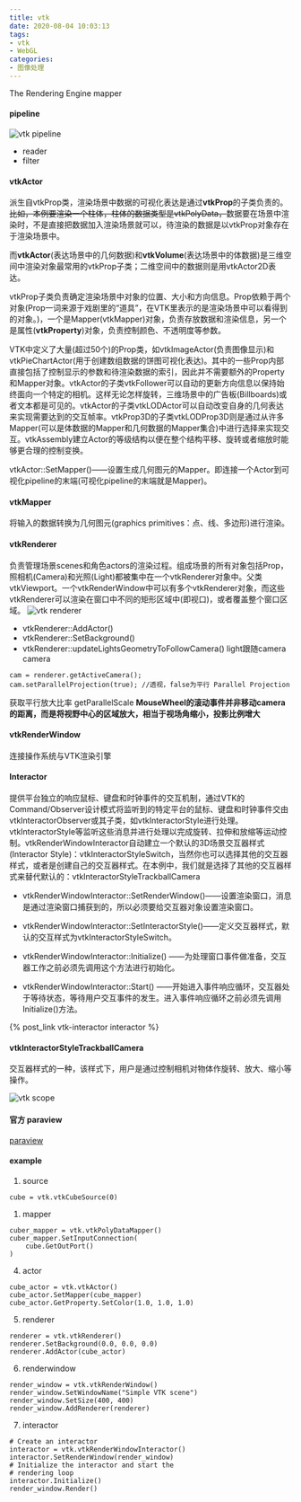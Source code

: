 ```yaml
---
title: vtk
date: 2020-08-04 10:03:13
tags:
- vtk
- WebGL
categories: 
- 图像处理
---
```

The Rendering Engine
mapper
#### pipeline
![vtk pipeline](https://tva3.sinaimg.cn/large/a60edd42gy1gvuuf066c7j20ko0aljuv.jpg)
+ reader
+ filter
#### vtkActor 
派生自vtkProp类，渲染场景中数据的可视化表达是通过<b>vtkProp</b>的子类负责的。<del>比如，本例要渲染一个柱体，柱体的数据类型是vtkPolyData，</del>数据要在场景中渲染时，不是直接把数据加入渲染场景就可以，待渲染的数据是以vtkProp对象存在于渲染场景中。

而<b>vtkActor</b>(表达场景中的几何数据)和<b>vtkVolume</b>(表达场景中的体数据)是三维空间中渲染对象最常用的vtkProp子类；二维空间中的数据则是用vtkActor2D表达。

vtkProp子类负责确定渲染场景中对象的位置、大小和方向信息。Prop依赖于两个对象(Prop一词来源于戏剧里的“道具”，在VTK里表示的是渲染场景中可以看得到的对象。)，一个是Mapper(vtkMapper)对象，负责存放数据和渲染信息，另一个是属性(<b>vtkProperty</b>)对象，负责控制颜色、不透明度等参数。

VTK中定义了大量(超过50个)的Prop类，如vtkImageActor(负责图像显示)和vtkPieChartActor(用于创建数组数据的饼图可视化表达)。其中的一些Prop内部直接包括了控制显示的参数和待渲染数据的索引，因此并不需要额外的Property和Mapper对象。vtkActor的子类vtkFollower可以自动的更新方向信息以保持始终面向一个特定的相机。这样无论怎样旋转，三维场景中的广告板(Billboards)或者文本都是可见的。vtkActor的子类vtkLODActor可以自动改变自身的几何表达来实现需要达到的交互帧率。vtkProp3D的子类vtkLODProp3D则是通过从许多Mapper(可以是体数据的Mapper和几何数据的Mapper集合)中进行选择来实现交互。vtkAssembly建立Actor的等级结构以便在整个结构平移、旋转或者缩放时能够更合理的控制变换。

vtkActor::SetMapper()——设置生成几何图元的Mapper。即连接一个Actor到可视化pipeline的末端(可视化pipeline的末端就是Mapper)。

#### vtkMapper
将输入的数据转换为几何图元(graphics primitives：点、线、多边形)进行渲染。

#### vtkRenderer
负责管理场景scenes和角色actors的渲染过程。组成场景的所有对象包括Prop，照相机(Camera)和光照(Light)都被集中在一个vtkRenderer对象中。父类vtkViewport。一个vtkRenderWindow中可以有多个vtkRenderer对象，而这些vtkRenderer可以渲染在窗口中不同的矩形区域中(即视口)，或者覆盖整个窗口区域。
![vtk renderer](https://tva3.sinaimg.cn/large/a60edd42gy1gvuuqicoz4j20mj09s427.jpg)
+ vtkRenderer::AddActor()
+ vtkRenderer::SetBackground()
+ vtkRenderer::updateLightsGeometryToFollowCamera() light跟随camera
camera
```
cam = renderer.getActiveCamera();
cam.setParallelProjection(true); //透视，false为平行 Parallel Projection
```
获取平行放大比率 getParallelScale
**MouseWheel的滚动事件并非移动camera的距离，而是将视野中心的区域放大，相当于视场角缩小，投影比例增大**
#### vtkRenderWindow
连接操作系统与VTK渲染引擎

#### Interactor
提供平台独立的响应鼠标、键盘和时钟事件的交互机制，通过VTK的Command/Observer设计模式将监听到的特定平台的鼠标、键盘和时钟事件交由vtkInteractorObserver或其子类，如vtkInteractorStyle进行处理。vtkInteractorStyle等监听这些消息并进行处理以完成旋转、拉伸和放缩等运动控制。vtkRenderWindowInteractor自动建立一个默认的3D场景交互器样式(Interactor Style)：vtkInteractorStyleSwitch，当然你也可以选择其他的交互器样式，或者是创建自己的交互器样式。在本例中，我们就是选择了其他的交互器样式来替代默认的：vtkInteractorStyleTrackballCamera

+ vtkRenderWindowInteractor::SetRenderWindow()——设置渲染窗口，消息是通过渲染窗口捕获到的，所以必须要给交互器对象设置渲染窗口。

+ vtkRenderWindowInteractor::SetInteractorStyle()——定义交互器样式，默认的交互样式为vtkInteractorStyleSwitch。

+ vtkRenderWindowInteractor::Initialize() ——为处理窗口事件做准备，交互器工作之前必须先调用这个方法进行初始化。

+ vtkRenderWindowInteractor::Start() ——开始进入事件响应循环，交互器处于等待状态，等待用户交互事件的发生。进入事件响应循环之前必须先调用Initialize()方法。

{% post_link vtk-interactor interactor %}

#### vtkInteractorStyleTrackballCamera
交互器样式的一种，该样式下，用户是通过控制相机对物体作旋转、放大、缩小等操作。

![vtk scope](https://tvax2.sinaimg.cn/large/a60edd42gy1ghelso7vv1j20gz08paaw.jpg)

#### 官方 paraview
[paraview](https://www.cb.uu.se/~aht/VizPhD2018/Paraview.pdf)

#### example
1. source
```
cube = vtk.vtkCubeSource(0)
```
1. mapper
```   
cuber_mapper = vtk.vtkPolyDataMapper()
cuber_mapper.SetInputConnection(
    cube.GetOutPort()
)
```
4. actor
```
cube_actor = vtk.vtkActor()
cube_actor.SetMapper(cube_mapper)
cube_actor.GetProperty.SetColor(1.0, 1.0, 1.0)
```
5. renderer
```
renderer = vtk.vtkRenderer()
renderer.SetBackground(0.0, 0.0, 0.0)
renderer.AddActor(cube_actor)
```
6. renderwindow
```
render_window = vtk.vtkRenderWindow()
render_window.SetWindowName("Simple VTK scene")
render_window.SetSize(400, 400)
render_window.AddRenderer(renderer)
```
7. interactor
```
# Create an interactor
interactor = vtk.vtkRenderWindowInteractor()
interactor.SetRenderWindow(render_window)
# Initialize the interactor and start the
# rendering loop
interactor.Initialize()
render_window.Render()
```